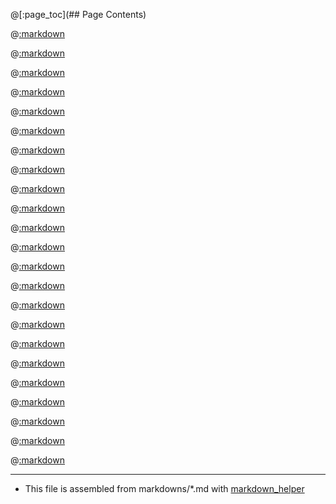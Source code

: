 @[:page_toc](## Page Contents)

@[:markdown](intro.md)

@[:markdown](background.md)

@[:markdown](howitworks.md)

@[:markdown](contribute.md)

@[:markdown](version.md)

@[:markdown](supported_platforms.md)

@[:markdown](requirements.md)

@[:markdown](installation.md)

@[:markdown](clone.md)

@[:markdown](install_ollama.md)

@[:markdown](install_python_modules.md)

@[:markdown](config.md)

@[:markdown](vectorize.md)

@[:markdown](query_docs.md)

@[:markdown](webui.md)

@[:markdown](cli_synopsis.md)

@[:markdown](custom_prompts.md)

@[:markdown](screenshots.md)

@[:markdown](service.md)

@[:markdown](scripts.md)

@[:markdown](known_issues.md)

@[:markdown](todo.md)

@[:markdown](license.md)

---
* This file is assembled from markdowns/*.md with [markdown_helper](https://github.com/BurdetteLamar/markdown_helper)
